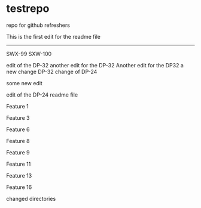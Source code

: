 # testrepo
repo for github refreshers


This is the first edit for the readme file

_______________________________________


SWX-99
SXW-100 




edit of the DP-32
another edit for the DP-32
Another edit for the DP32
a new change DP-32
change of DP-24

some new edit 

edit of the DP-24 readme file


Feature 1

Feature 3

Feature 6

Feature 8

Feature 9 

Feature 11

Feature 13

Feature 16

changed directories

